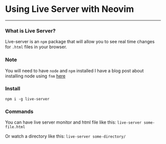 # Using Live Server with Neovim

---

### What is Live Server?

Live-server is an `npm` package that will allow you to see real time changes for `.html` files in your browser.

### Note

You will need to have `node` and `npm` installed I have a blog post about installing node using `fnm` [here](https://www.chrisatmachine.com/Nodejs/02-Install-FNM/)

### Install

`npm i -g live-server`

### Commands

You can have live server monitor and html file like this:
`live-server some-file.html`

Or watch a directory like this:
`live-server some-directory/`
